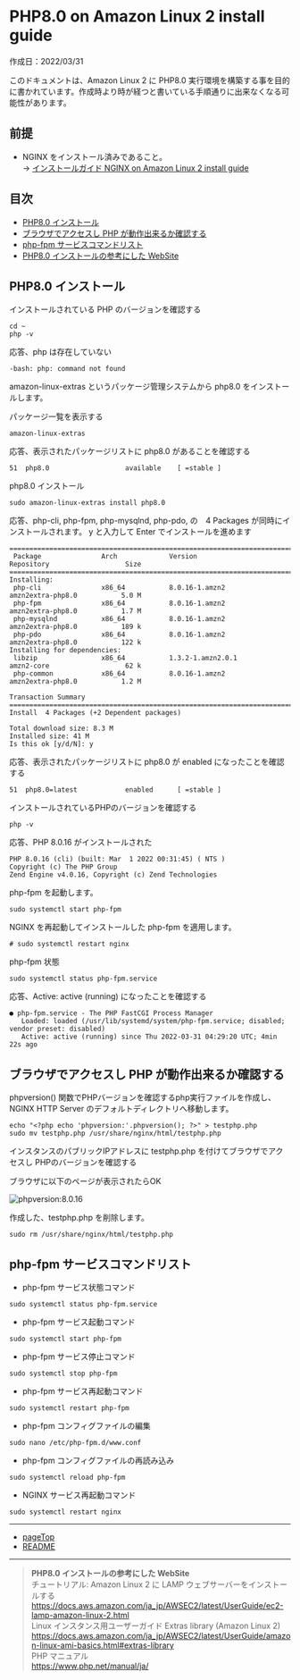 # <a name="pageTop"></a>PHP8.0 on Amazon Linux 2 install guide

作成日：2022/03/31<br>

このドキュメントは、Amazon Linux 2 に PHP8.0 実行環境を構築する事を目的に書かれています。作成時より時が経つと書いている手順通りに出来なくなる可能性があります。

## 前提
+ NGINX をインストール済みであること。<br>-> [インストールガイド NGINX on Amazon Linux 2 install guide](NGINX-on-Amazon-Linux-2-install-guide.md) 

## 目次
+ [PHP8.0 インストール](#install_php)
+ [ブラウザでアクセスし PHP が動作出来るか確認する](#welcome_php)
+ [php-fpm サービスコマンドリスト](#status_php-fpm_service)
+ [PHP8.0 インストールの参考にした WebSite](#reference_website_php)

## <a name="install_php"></a>PHP8.0 インストール

インストールされている PHP のバージョンを確認する
```
cd ~
php -v
```

応答、php は存在していない
```
-bash: php: command not found
```

amazon-linux-extras というパッケージ管理システムから php8.0 をインストールします。

パッケージ一覧を表示する
```
amazon-linux-extras
```

応答、表示されたパッケージリストに php8.0 があることを確認する
```
51  php8.0                   available    [ =stable ]
```

php8.0 インストール
```
sudo amazon-linux-extras install php8.0
``` 

応答、php-cli, php-fpm, php-mysqlnd, php-pdo, の　4 Packages が同時にインストールされます。
y と入力して Enter でインストールを進めます

```
======================================================================================================
 Package               Arch             Version                     Repository                   Size
======================================================================================================
Installing:
 php-cli               x86_64           8.0.16-1.amzn2              amzn2extra-php8.0           5.0 M
 php-fpm               x86_64           8.0.16-1.amzn2              amzn2extra-php8.0           1.7 M
 php-mysqlnd           x86_64           8.0.16-1.amzn2              amzn2extra-php8.0           189 k
 php-pdo               x86_64           8.0.16-1.amzn2              amzn2extra-php8.0           122 k
Installing for dependencies:
 libzip                x86_64           1.3.2-1.amzn2.0.1           amzn2-core                   62 k
 php-common            x86_64           8.0.16-1.amzn2              amzn2extra-php8.0           1.2 M

Transaction Summary
======================================================================================================
Install  4 Packages (+2 Dependent packages)

Total download size: 8.3 M
Installed size: 41 M
Is this ok [y/d/N]: y
```

応答、表示されたパッケージリストに php8.0 が enabled になったことを確認する
```
51  php8.0=latest            enabled      [ =stable ]
```

インストールされているPHPのバージョンを確認する
```
php -v
```

応答、PHP 8.0.16 がインストールされた
```
PHP 8.0.16 (cli) (built: Mar  1 2022 00:31:45) ( NTS )
Copyright (c) The PHP Group
Zend Engine v4.0.16, Copyright (c) Zend Technologies
```

php-fpm を起動します。
```
sudo systemctl start php-fpm
```

NGINX を再起動してインストールした php-fpm を適用します。
```
# sudo systemctl restart nginx
```

php-fpm 状態

```
sudo systemctl status php-fpm.service
```

応答、Active: active (running) になったことを確認する
```
● php-fpm.service - The PHP FastCGI Process Manager
   Loaded: loaded (/usr/lib/systemd/system/php-fpm.service; disabled; vendor preset: disabled)
   Active: active (running) since Thu 2022-03-31 04:29:20 UTC; 4min 22s ago
```

##  <a name="welcome_php"></a>ブラウザでアクセスし PHP が動作出来るか確認する

phpversion() 関数でPHPバージョンを確認するphp実行ファイルを作成し、
NGINX HTTP Server のデフォルトディレクトリへ移動します。

```
echo "<?php echo 'phpversion:'.phpversion(); ?>" > testphp.php
sudo mv testphp.php /usr/share/nginx/html/testphp.php
```

インスタンスのパブリックIPアドレスに testphp.php を付けてブラウザでアクセスし PHPのバージョンを確認する

ブラウザに以下のページが表示されたらOK

![phpversion:8.0.16](https://pgflow.s3.us-west-2.amazonaws.com/github/Laravel-on-Amazon-Linux-2-developer-guide/phptest.png)

作成した、testphp.php を削除します。
```
sudo rm /usr/share/nginx/html/testphp.php
```

## <a name="status_php-fpm_service"></a>php-fpm サービスコマンドリスト

+ php-fpm サービス状態コマンド
```
sudo systemctl status php-fpm.service
```

+ php-fpm サービス起動コマンド
```
sudo systemctl start php-fpm
```

+ php-fpm サービス停止コマンド
```
sudo systemctl stop php-fpm
```

+ php-fpm サービス再起動コマンド
```
sudo systemctl restart php-fpm
```

+ php-fpm コンフィグファイルの編集

```
sudo nano /etc/php-fpm.d/www.conf
```

+ php-fpm コンフィグファイルの再読み込み
```
sudo systemctl reload php-fpm
```

+ NGINX サービス再起動コマンド
```
sudo systemctl restart nginx
```

***
+ [pageTop](#pageTop)
+ [README](README.md)
***
> <a name="reference_website_php"></a> **PHP8.0 インストールの参考にした WebSite** <br>
チュートリアル: Amazon Linux 2 に LAMP ウェブサーバーをインストールする<br>
https://docs.aws.amazon.com/ja_jp/AWSEC2/latest/UserGuide/ec2-lamp-amazon-linux-2.html<br>
Linux インスタンス用ユーザーガイド Extras library (Amazon Linux 2)<br>
https://docs.aws.amazon.com/ja_jp/AWSEC2/latest/UserGuide/amazon-linux-ami-basics.html#extras-library<br>
PHP マニュアル<br>
https://www.php.net/manual/ja/
